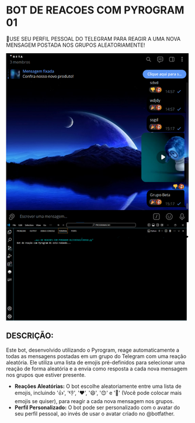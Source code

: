 # BOT DE REACOES COM PYROGRAM 01
🤖USE SEU PERFIL PESSOAL DO TELEGRAM PARA REAGIR A UMA NOVA MENSAGEM POSTADA NOS GRUPOS ALEATORIAMENTE!

<img src="./IMAGENS/FOTO_1.png" align="center" width="500"> <br>
<img src="./IMAGENS/FOTO_2.png" align="center" width="500"> <br>

## DESCRIÇÃO:
Este bot, desenvolvido utilizando o Pyrogram, reage automaticamente a todas as mensagens postadas em um grupo do Telegram com uma reação aleatória. Ele utiliza uma lista de emojis pré-definidos para selecionar uma reação de forma aleatória e a envia como resposta a cada nova mensagem nos grupos que estiver presente.

- **Reações Aleatórias:** O bot escolhe aleatoriamente entre uma lista de emojis, incluindo '👍', '👎', '❤', '😄', '😊' e '🎉' (Você pode colocar mais emojis se quiser), para reagir a cada nova mensagem nos grupos.
- **Perfil Personalizado:** O bot pode ser personalizado com o avatar do seu perfil pessoal, ao invés de usar o avatar criado no @botfather.

